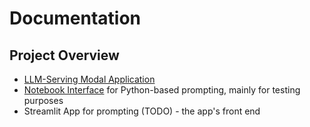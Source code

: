 # Documentation

## Project Overview
* [LLM-Serving Modal Application](https://github.com/dsba6010-llm-applications/group1/edit/main/Modal_LLM_Serving.md) 
* [Notebook Interface](https://github.com/dsba6010-llm-applications/group1/blob/main/notebooks/prompting_with_modal.ipynb) for Python-based prompting, mainly for testing purposes
* Streamlit App for prompting (TODO) - the app's front end


